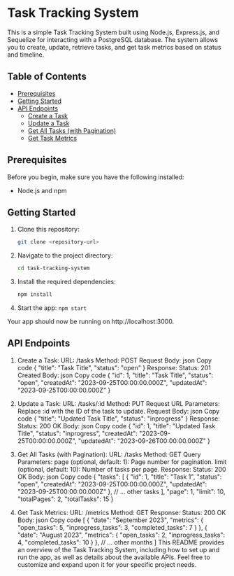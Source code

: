 # Task Tracking System

This is a simple Task Tracking System built using Node.js, Express.js, and Sequelize for interacting with a PostgreSQL database. The system allows you to create, update, retrieve tasks, and get task metrics based on status and timeline.

## Table of Contents

- [Prerequisites](#prerequisites)
- [Getting Started](#getting-started)
- [API Endpoints](#api-endpoints)
  - [Create a Task](#create-a-task)
  - [Update a Task](#update-a-task)
  - [Get All Tasks (with Pagination)](#get-all-tasks-with-pagination)
  - [Get Task Metrics](#get-task-metrics)

## Prerequisites

Before you begin, make sure you have the following installed:

- Node.js and npm

## Getting Started

1. Clone this repository:

   ```bash
   git clone <repository-url>
   ```

2. Navigate to the project directory:
   ```bash
   cd task-tracking-system
   ```
3. Install the required dependencies:

   ```bash
   npm install
   ```

4. Start the app:
   `npm start`

Your app should now be running on http://localhost:3000.

## API Endpoints

1. Create a Task:
   URL: /tasks
   Method: POST
   Request Body:
   json
   Copy code
   {
   "title": "Task Title",
   "status": "open"
   }
   Response:
   Status: 201 Created
   Body:
   json
   Copy code
   {
   "id": 1,
   "title": "Task Title",
   "status": "open",
   "createdAt": "2023-09-25T00:00:00.000Z",
   "updatedAt": "2023-09-25T00:00:00.000Z"
   }

2. Update a Task:
   URL: /tasks/:id
   Method: PUT
   Request URL Parameters: Replace :id with the ID of the task to update.
   Request Body:
   json
   Copy code
   {
   "title": "Updated Task Title",
   "status": "inprogress"
   }
   Response:
   Status: 200 OK
   Body:
   json
   Copy code
   {
   "id": 1,
   "title": "Updated Task Title",
   "status": "inprogress",
   "createdAt": "2023-09-25T00:00:00.000Z",
   "updatedAt": "2023-09-26T00:00:00.000Z"
   }

3. Get All Tasks (with Pagination):
   URL: /tasks
   Method: GET
   Query Parameters:
   page (optional, default: 1): Page number for pagination.
   limit (optional, default: 10): Number of tasks per page.
   Response:
   Status: 200 OK
   Body:
   json
   Copy code
   {
   "tasks": [
   {
   "id": 1,
   "title": "Task 1",
   "status": "open",
   "createdAt": "2023-09-25T00:00:00.000Z",
   "updatedAt": "2023-09-25T00:00:00.000Z"
   },
   // ... other tasks
   ],
   "page": 1,
   "limit": 10,
   "totalPages": 2,
   "totalTasks": 15
   }

4. Get Task Metrics:
   URL: /metrics
   Method: GET
   Response:
   Status: 200 OK
   Body:
   json
   Copy code
   [
   {
   "date": "September 2023",
   "metrics": {
   "open_tasks": 5,
   "inprogress_tasks": 3,
   "completed_tasks": 7
   }
   },
   {
   "date": "August 2023",
   "metrics": {
   "open_tasks": 2,
   "inprogress_tasks": 4,
   "completed_tasks": 10
   }
   },
   // ... other months
   ]
   This README provides an overview of the Task Tracking System, including how to set up and run the app, as well as details about the available APIs. Feel free to customize and expand upon it for your specific project needs.
